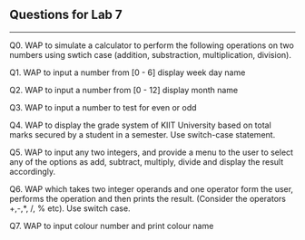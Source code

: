 ## Questions for Lab 7

---
Q0. WAP to simulate a calculator to perform the following operations on two numbers using swtich case (addition, substraction, multiplication, division).

Q1. WAP to input a number from [0 - 6] display week day name

Q2. WAP to input a number from [0 - 12] display month name

Q3. WAP to input a number to test for even or odd

Q4. WAP to display the grade system of KIIT University based on total marks secured by a student in a semester. Use switch-case statement.

Q5. WAP to input any two integers, and provide a menu to the user to select any of the options as add, subtract, multiply, divide and display the result accordingly.

Q6. WAP which takes two integer operands and one operator form the user, performs the operation and then prints the result. (Consider the operators +,-,*, /, % etc). Use switch case.

Q7. WAP to input colour number and print colour name


